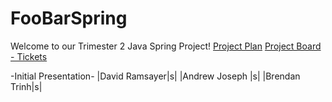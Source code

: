 # FooBarSpring
Welcome to our Trimester 2 Java Spring Project!
[Project Plan](https://docs.google.com/document/d/1BfC11oQnmn8DtsHVdqGQ3fDUcyWNKPyixhZ0jkPgNaM)
[Project Board - Tickets](https://github.com/AndrewPhilipJoseph/FooBarSpring/projects/1)

-Initial Presentation-
|David Ramsayer|s|
|Andrew Joseph |s|
|Brendan Trinh|s|
